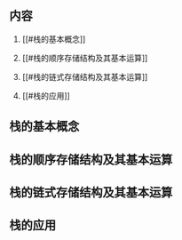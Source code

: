 
## 内容

1. [[#栈的基本概念]]

2. [[#栈的顺序存储结构及其基本运算]]

3. [[#栈的链式存储结构及其基本运算]]

4. [[#栈的应用]]
 



## 栈的基本概念

## 栈的顺序存储结构及其基本运算

## 栈的链式存储结构及其基本运算

## 栈的应用
